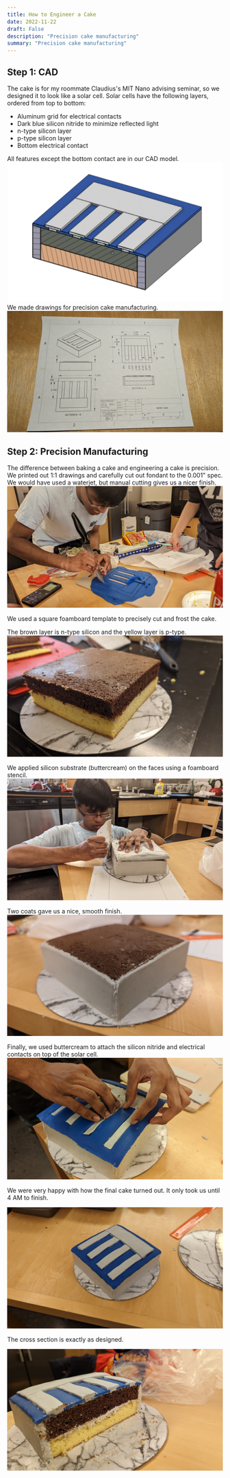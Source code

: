 ```yaml
---
title: How to Engineer a Cake
date: 2022-11-22
draft: False
description: "Precision cake manufacturing"
summary: "Precision cake manufacturing"
---
```


## Step 1: CAD
The cake is for my roommate Claudius's MIT Nano advising seminar, so we designed it to look like a solar cell. 
Solar cells have the following layers, ordered from top to bottom:
 - Aluminum grid for electrical contacts
 - Dark blue silicon nitride to minimize reflected light
 - n-type silicon layer
 - p-type silicon layer
 - Bottom electrical contact

All features except the bottom contact are in our CAD model.
![Cake CAD](images/cake_cad.png)
We made drawings for precision cake manufacturing.
![Cake Drawing](images/drawing.jpg)

## Step 2: Precision Manufacturing
The difference between baking a cake and engineering a cake is precision. We printed out 1:1 drawings and carefully cut out fondant to the 0.001" spec. We would have used a waterjet, but manual cutting gives us a nicer finish.
![Fondant Cutting](images/fondant_cutting.jpg)

We used a square foamboard template to precisely cut and frost the cake. 

The brown layer is n-type silicon and the yellow layer is p-type.
![Unfrosted Cake](images/unfrosted.jpg)

We applied silicon substrate (buttercream) on the faces using a foamboard stencil.
![Stencil Frosting](images/stencil.jpg)

Two coats gave us a nice, smooth finish.
![Frosted](images/frosted.jpg)

Finally, we used buttercream to attach the silicon nitride and electrical contacts on top of the solar cell.
![Fondant Application](images/fondant_application.jpg)

We were very happy with how the final cake turned out. It only took us until 4 AM to finish.

![Cake](images/cake.jpg)

The cross section is exactly as designed.

![Cross Section](images/cake_cross_section.jpg)